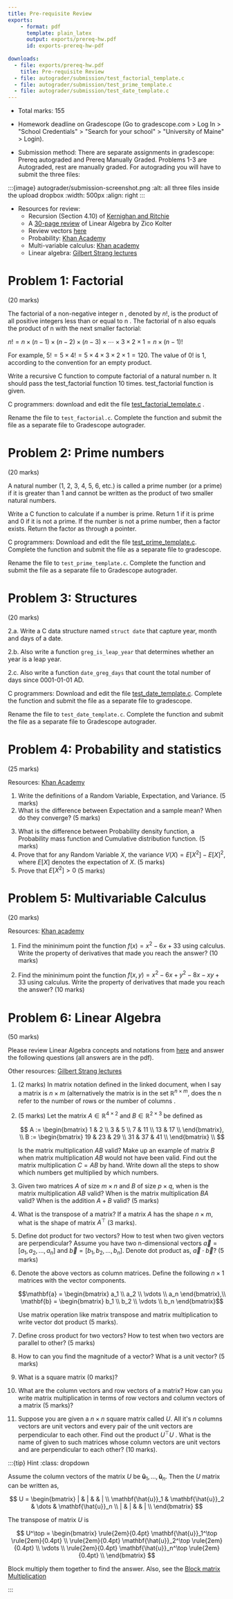 ```yaml
---
title: Pre-requisite Review
exports:
    - format: pdf
      template: plain_latex
      output: exports/prereq-hw.pdf
      id: exports-prereq-hw-pdf
      
downloads:
  - file: exports/prereq-hw.pdf
    title: Pre-requisite Review
  - file: autograder/submission/test_factorial_template.c
  - file: autograder/submission/test_prime_template.c
  - file: autograder/submission/test_date_template.c
---
```


* Total marks: 155

* Homework deadline on Gradescope (Go to gradescope.com > Log In > "School Credentials" > "Search for your school" > "University of Maine" > Login).

* Submission method: There are separate assignments in gradescope: Prereq
  autograded and Prereq Manually Graded. Problems 1-3 are Autograded, rest are
  manually graded. For autograding you will have to submit the three files:

:::{image} autograder/submission-screenshot.png
:alt: all three files inside the upload dropbox
:width: 500px
:align: right
:::

* Resources for review:
    * Recursion (Section 4.10) of [Kernighan and Ritchie](https://archive.org/details/the-ansi-c-programming-language-by-brian-w.-kernighan-dennis-m.-ritchie.org/page/n1/mode/2up)
    * A [30-page review](http://cs229.stanford.edu/summer2020/cs229-linalg.pdf) of Linear Algebra by Zico Kolter
    * Review vectors [here](https://www.khanacademy.org/science/mechanics-essentials/xafb2c8d81b6e70e3:a-bullet-shot-from-a-gun-and-a-bullet-dropped-reach-the-ground-at-the-same-time-here-s-why)
    * Probability: [Khan Academy](https://www.khanacademy.org/math/statistics-probability)
    * Multi-variable calculus: [Khan academy](https://www.khanacademy.org/math/multivariable-calculus)
    * Linear algebra: [Gilbert Strang lectures](https://www.youtube.com/playlist?list=PL49CF3715CB9EF31D)

# Problem 1: Factorial
(20 marks)

The factorial of a non-negative integer n , denoted by $n!$, is the product of all positive integers less than or equal to n . The factorial of n also equals the product of n with the next smaller factorial:

$n ! = n × ( n − 1 ) × ( n − 2 ) × ( n − 3 ) × ⋯ × 3 × 2 × 1 = n × ( n − 1 ) !$

For example,
$5 ! = 5 × 4 ! = 5 × 4 × 3 × 2 × 1 = 120.$
The value of 0! is 1, according to the convention for an empty product.

Write a recursive C function to compute factorial of a natural number n. It should pass the test_factorial function 10 times. test_factorial function is given.

C programmers: download and edit the file [test_factorial_template.c](autograder/submission/test_factorial_template.c) .

Rename the file to `test_factorial.c`. Complete the function and submit the file as a separate file to Gradescope autograder. 


# Problem 2: Prime numbers
(20 marks)

A natural number (1, 2, 3, 4, 5, 6, etc.) is called a prime number (or a prime) if it is greater than 1 and cannot be written as the product of two smaller natural numbers.

Write a C function to calculate if a number is prime. Return 1 if it is prime and 0 if it is not a prime. If the number is not a prime number, then a factor exists. Return the factor as through a pointer.

C programmers: Download and edit the file [test_prime_template.c](autograder/submission/test_prime_template.c). Complete the function and submit the file as a separate file to gradescope.

Rename the file to `test_prime_template.c`. Complete the function and submit the file as a separate file to Gradescope autograder. 

# Problem 3: Structures
(20 marks)

2.a. Write a C data structure named `struct date` that capture year, month and days of a date.

2.b. Also write a function `greg_is_leap_year` that determines whether an year is a leap year.

2.c. Also write a function `date_greg_days` that count the total number of days since 0001-01-01 AD.

C programmers: Download and edit the file [test_date_template.c](autograder/submission/test_date_template.c). Complete the function and submit the file as a separate file to gradescope.

Rename the file to `test_date_template.c`. Complete the function and submit the file as a separate file to Gradescope autograder. 


# Problem 4: Probability and statistics
(25 marks)

Resources: [Khan Academy](https://www.khanacademy.org/math/statistics-probability)

1. Write the definitions of a Random Variable, Expectation, and Variance. (5
   marks)
2. What is the difference between Expectation and a sample mean? When do they converge? (5 marks)
<!-- 3. Write the three axioms (properties) of a Probability distribution (measure). (5 marks) -->
3. What is the difference between Probability density function,
   a Probability mass function and  Cumulative distribution function. (5
   marks)
4. Prove that for any Random Variable $X$, the variance $V(X) = E[X^2] - E[X]^2$, where $E[X]$ denotes the expectation of $X$. (5 marks)
5. Prove that $E[X^2] > 0$ (5 marks)

<!--
7. Prove that the expectation is a linear. $ E[\alpha X + \beta Y] = \alpha
   E[X] + \beta E[Y] $ for any real scalars $\alpha, \beta \in \mathbb{R}$ and random variables $X$ and $Y$ under conditions of finiteness (all integrals are finite). 
8. Define independent random variables.

# Problem 5

1. What is an unbiased estimator?
2. What the bias and variance of an estimator?
3. Let $X_1, X_2, \dots, X_n$ be a random sample of size n.
    1. Show that $X^2$ is a biased estimator for $\mu^2$.
    2. Find the amount of bias in this estimator.
    3. What happens to the bias as the sample size $n$ increases?
4. Aircrew escape systems are powered by a solid propellant. The burning rate of this propellant is an important product characteristic. Specifications require that the mean burning rate must be 50 cm/s. We know that the standard deviation of burning rate is $ \sigma = 2 cm/s$. The experimenter decides to specify a type I error probability or significance level of $\alpha = 0.05$. He selects a random sample of $n = 25$ and obtains a sample average burning rate of $x = 51.3 cm/s$. What conclusions should he draw?

# Problem 6

Consider the data in [table-6-14.csv]({{ pageassetpath }}/table-6-14.csv), use C-programming to assist you in multiple linear regression, and answer the following questions. Use [regresssion.c]({{ pageassetpath }}/regression.c). It provides functions for reading csv file and plotting. They account 50 points of this assignment.
    1. Which of these six regressors will be kept in your final regression equation? Why? P-value = 0.10
    2. Find the regression coefficients for each regressor in your final equation.
    3. Give the overall multiple R for your final equation.
    4. Give the adjusted R square
    5. Out print your residual plots for your final regression equation and comment about your plots.
    
-->

# Problem 5: Multivariable Calculus
(20 marks)

Resources: [Khan academy](https://www.khanacademy.org/math/multivariable-calculus)

1. Find the mininimum point the function $f(x) = x^2 - 6x + 33$ using
   calculus. Write the property of derivatives that made you reach the answer?
   (10 marks)

2. Find the mininimum point the function $f(x, y) = x^2 - 6x + y^2 - 8x - xy +
   33$ using calculus. Write the property of derivatives that made you reach
   the answer? (10 marks)


# Problem 6: Linear Algebra
(50 marks)

Please review Linear Algebra concepts and notations from [here](http://cs229.stanford.edu/summer2020/cs229-linalg.pdf) and answer the following questions (all answers are in the pdf).

Other resources: [Gilbert Strang lectures](https://www.youtube.com/playlist?list=PL49CF3715CB9EF31D)

1. (2 marks) In matrix notation defined in the linked document, when I say a matrix is $n \times m$ (alternatively the matrix is in the set $\mathbb{R}^{n \times m}$, does the n refer to the number of rows or the number of columns .

2. (5 marks) Let the matrix $A \in \mathbb{R}^{4 \times 2}$ and $B \in \mathbb{R}^{2
   \times 3}$ be defined as

    $$
     A := \begin{bmatrix} 1 &  2 \\
                         3 &  5 \\
                          7 & 11 \\
                          13 & 17 \\
          \end{bmatrix}, \\
     B := \begin{bmatrix} 19 & 23 & 29 \\
                         31 & 37 & 41 \\
          \end{bmatrix} \\
    $$

    Is the matrix multiplication $AB$ valid? Make up an example of matrix $B$
    when matrix multiplication $AB$ would not have been valid. Find out the
    matrix multiplication $C = AB$ by hand. Write down all the steps to show
    which numbers get multiplied by which numbers.

3. Given two matrices $A$ of size $m \times n$ and $B$ of size $p \times q$,
   when is the matrix multiplication $AB$ valid? When is the matrix
   multiplication $BA$ valid? When is the addition $A + B$ valid? (5 marks)

4. What is the transpose of a matrix? If a matrix $A$ has the shape
   $n \times m$, what is the shape of matrix $A^\top$ (3 marks).

4. Define dot product for two vectors? How to test when two given vectors are
   perpendicular? Assume you have two n-dimensional vectors $\vec{a} = [a_1, a_2, \dots, a_n]$ and $\vec{b} = [b_1, b_2, \dots, b_n]$. Denote dot product as, $\vec{a} \cdot \vec{b}$? (5 marks)

5. Denote the above vectors as column matrices. Define the following $n \times
   1$ matrices with the vector components.

   $$\mathbf{a} = \begin{bmatrix} a_1 \\ a_2 \\ \vdots \\ a_n \end{bmatrix},\\
   \mathbf{b} = \begin{bmatrix} b_1 \\ b_2 \\ \vdots \\ b_n \end{bmatrix}$$

   Use matrix operation like matrix transpose and matrix multiplication to
   write vector dot product (5 marks).

8. Define cross product for two vectors? How to test when two vectors are
   parallel to other? (5 marks)

9. How to can you find the magnitude of a vector? What is a unit vector? (5
   marks)

10. What is a square matrix (0 marks)?

11. What are the column vectors and row vectors of a matrix? How can you write
    matrix multiplication in terms of row vectors and column vectors of a
    matrix (5 marks)?

12. Suppose you are given a $n \times n$ square matrix called $U$. All it's
    $n$ columns vectors are unit vectors and every pair of the unit vectors
    are perpendicular to each other. Find out the product $U^\top U$ . What is the name of given to such matrices whose column vectors
    are unit vectors and are perpendicular to each other? (10
    marks).

:::{tip} Hint
:class: dropdown

Assume the column vectors of the matrix $U$ be $\mathbf{\hat{u}}_1, \dots,
\mathbf{\hat{u}}_n$. Then the $U$ matrix can be written as,

$$ U = \begin{bmatrix}
| & | & & | \\
\mathbf{\hat{u}}_1 & \mathbf{\hat{u}}_2 & \dots & \mathbf{\hat{u}}_n \\
| & | & & | \\
\end{bmatrix}
$$

The transpose of matrix $U$ is

$$ U^\top = \begin{bmatrix}
\rule{2em}{0.4pt} \mathbf{\hat{u}}_1^\top \rule{2em}{0.4pt} \\ \rule{2em}{0.4pt} \mathbf{\hat{u}}_2^\top \rule{2em}{0.4pt} \\ \vdots \\
\rule{2em}{0.4pt} \mathbf{\hat{u}}_n^\top \rule{2em}{0.4pt} \\
\end{bmatrix}
$$

Block multiply them together to find the answer. Also, see the [Block matrix
Multiplication](https://en.wikipedia.org/wiki/Block_matrix#Multiplication)

:::
